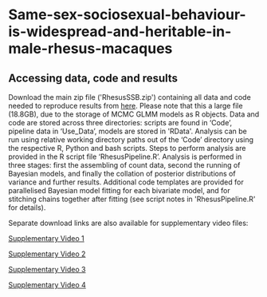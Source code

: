 # Same-sex-sociosexual-behaviour-is-widespread-and-heritable-in-male-rhesus-macaques
## Accessing data, code and results

Download the main zip file ('RhesusSSB.zip') containing all data and code needed to reproduce results from [here](https://mega.nz/file/SnYgxYpR#ltfVPSK08AYLTTKzIbX1UtjPEK9IQMF4bCmijvP9MlM). Please note that this a large file (18.8GB), due to the storage of MCMC GLMM models as R objects. Data and code are stored across three directories: scripts are found in ‘Code’, pipeline data in ‘Use_Data’, models are stored in 'RData'. Analysis can be run using relative working directory paths out of the ‘Code’ directory using the respective R, Python and bash scripts. Steps to perform analysis are provided in the R script file ‘RhesusPipeline.R’. Analysis is performed in three stages: first the assembling of count data, second the running of Bayesian models, and finally the collation of posterior distributions of variance and further results. Additional code templates are provided for parallelised Bayesian model fitting for each bivariate model, and for stitching chains together after fitting (see script notes in 'RhesusPipeline.R' for details). 

Separate download links are also available for supplementary video files:

[Supplementary Video 1](https://mega.nz/file/a2oEhS7K#4XNej97UtKwMEsHwbgCi4RW0aYH2J7oPOToXDGI3AvE)

[Supplementary Video 2](https://mega.nz/file/K6Y2zCLB#De18VH_h7ifot41c0FrlKF1E4MtWZfX6EQxDg-CVfpA)

[Supplementary Video 3](https://mega.nz/file/OnxEDRhS#pgGEG5G-I6WAbPUx7DOnNRvh1rrHhThpzMz4Bv1-wDI)

[Supplementary Video 4](https://mega.nz/file/OzBHxBZC#KzG0PLU5JgK64T8RdTC9IG8N9NdtVwUgSXVC1INpJpU)

